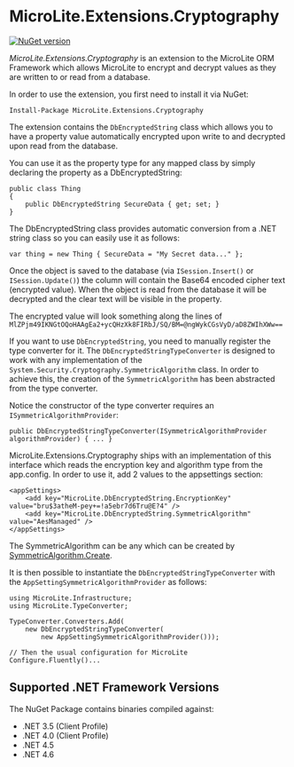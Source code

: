 MicroLite.Extensions.Cryptography
=================================

[![NuGet version](https://badge.fury.io/nu/MicroLite.Extensions.Cryptography.svg)](http://badge.fury.io/nu/MicroLite.Extensions.Cryptography)

_MicroLite.Extensions.Cryptography_ is an extension to the MicroLite ORM Framework which allows MicroLite to encrypt and decrypt values as they are written to or read from a database.

In order to use the extension, you first need to install it via NuGet:

    Install-Package MicroLite.Extensions.Cryptography

The extension contains the `DbEncryptedString` class which allows you to have a property value automatically encrypted upon write to and decrypted upon read from the database.

You can use it as the property type for any mapped class by simply declaring the property as a DbEncryptedString:

    public class Thing
    {
        public DbEncryptedString SecureData { get; set; }
    }

The DbEncryptedString class provides automatic conversion from a .NET string class so you can easily use it as follows:

    var thing = new Thing { SecureData = "My Secret data..." };

Once the object is saved to the database (via `ISession.Insert()` or `ISession.Update()`) the column will contain the Base64 encoded cipher text (encrypted value). When the object is read from the database it will be decrypted and the clear text will be visible in the property.

The encrypted value will look something along the lines of `MlZPjm49IKNGtOQoHAAgEa2+ycQHzXk8FIRbJ/SQ/BM=@ngWykCGsVyD/aD8ZWIhXWw==`

If you want to use `DbEncryptedString`, you need to manually register the type converter for it. The `DbEncryptedStringTypeConverter` is designed to work with any implementation of the `System.Security.Cryptography.SymmetricAlgorithm` class. In order to achieve this, the creation of the `SymmetricAlgorithm` has been abstracted from the type converter.

Notice the constructor of the type converter requires an `ISymmetricAlgorithmProvider`:

    public DbEncryptedStringTypeConverter(ISymmetricAlgorithmProvider algorithmProvider) { ... }

MicroLite.Extensions.Cryptography ships with an implementation of this interface which reads the encryption key and algorithm type from the app.config. In order to use it, add 2 values to the appsettings section:

    <appSettings>
        <add key="MicroLite.DbEncryptedString.EncryptionKey" value="bru$3atheM-pey+=!a5ebr7d6Tru@E?4" />
        <add key="MicroLite.DbEncryptedString.SymmetricAlgorithm" value="AesManaged" />
    </appSettings>

The SymmetricAlgorithm can be any which can be created by [SymmetricAlgorithm.Create](http://msdn.microsoft.com/en-us/library/k74a682y.aspx).

It is then possible to instantiate the `DbEncryptedStringTypeConverter` with the `AppSettingSymmetricAlgorithmProvider` as follows:

    using MicroLite.Infrastructure;
    using MicroLite.TypeConverter;
 
    TypeConverter.Converters.Add(
        new DbEncryptedStringTypeConverter(
            new AppSettingSymmetricAlgorithmProvider()));

    // Then the usual configuration for MicroLite
    Configure.Fluently()...

## Supported .NET Framework Versions

The NuGet Package contains binaries compiled against:

* .NET 3.5 (Client Profile)
* .NET 4.0 (Client Profile)
* .NET 4.5
* .NET 4.6